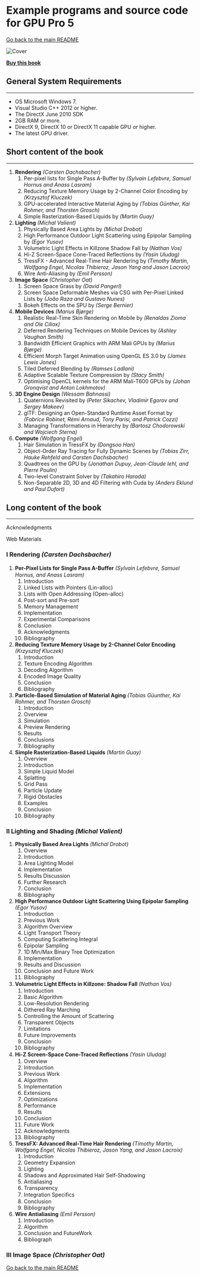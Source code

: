 # Example programs and source code for GPU Pro 5

[Go back to the main README](../README.md)

![Cover](Cover/GPU-Pro-5.png)

[**Buy this book**](https://amzn.to/2Z5HtaX)

## **General System Requirements**

---

- OS Microsoft Windows 7.
- Visual Studio C++ 2012 or higher.
- The DirectX June 2010 SDK
- 2GB RAM or more.
- DirectX 9, DirectX 10 or DirectX 11 capable GPU or higher.
- The latest GPU driver.

## **Short content of the book**

---

1. **Rendering** *(Carsten Dachsbacher)*
   1. Per-pixel lists for Single Pass A-Buffer by *(Sylvain Lefebvre, Samuel Hornus and Anass Lasram)*
   2. Reducing Texture Memory Usage by 2-Channel Color Encoding by *(Krzysztof Kluczek)*
   3. GPU-accelerated Interactive Material Aging by *(Tobias Günther, Kai Rohmer, and Thorsten Grosch)*
   4. Simple Rasterization-Based Liquids by *(Martin Guay)*
2. **Lighting** *(Michal Valient)*
   1. Physically Based Area Lights by *(Michal Drobot)*
   2. High Performance Outdoor Light Scattering using Epipolar Sampling by *(Egor Yusov)*
   3. Volumetric Light Effects in Killzone Shadow Fall by *(Nathan Vos)*
   4. Hi-Z Screen-Space Cone-Traced Reflections by *(Yasin Uludag)*
   5. TressFX - Advanced Real-Time Hair Rendering by *(Timothy Martin, Wolfgang Engel, Nicolas Thibieroz, Jason Yang and Jason Lacroix)*
   6. Wire Anti-Aliasing by *(Emil Persson)*
3. **Image Space** *(Christopher Oat)*
   1. Screen Space Grass by *(David Pangerl)*
   2. Screen Space Deformable Meshes via CSG with Per-Pixel Linked Lists by *(João Raza and Gustavo Nunes)*
   3. Bokeh Effects on the SPU by *(Serge Bernier)*
4. **Mobile Devices** *(Marius Bjørge)*
   1. Realistic Real-Time Skin Rendering on Mobile by *(Renaldas Zioma and Ole Ciliox)*
   2. Deferred Rendering Techniques on Mobile Devices by *(Ashley Vaughan Smith)*
   3. Bandwidth Efficient Graphics with ARM Mali GPUs by *(Marius Bjørge)*
   4. Efficient Morph Target Animation using OpenGL ES 3.0 by *(James Lewis Jones)*
   5. Tiled Deferred Blending by *(Ramses Ladlani)*
   6. Adaptive Scalable Texture Compression by *(Stacy Smith)*
   7. Optimising OpenCL kernels for the ARM Mali-T600 GPUs by *(Johan Gronqvist and Anton Lokhmotov)*
5. **3D Engine Design** *(Wessam Bahnassi)*
   1. Quaternions Revisited by *(Peter Sikachev, Vladimir Egorov and Sergey Makeev)*
   2. glTF: Designing an Open-Standard Runtime Asset Format by *(Fabrice Robinet, Rémi Arnaud, Tony Parisi, and Patrick Cozzi)*
   3. Managing Transformations in Hierarchy by *(Bartosz Chodorowski and Wojciech Sterna)*
6. **Compute** *(Wolfgang Engel)*
   1. Hair Simulation in TressFX by *(Dongsoo Han)*
   2. Object-Order Ray Tracing for Fully Dynamic Scenes by *(Tobias Zirr, Hauke Rehfeld and Carsten Dachsbacher)*
   3. Quadtrees on the GPU by *(Jonathan Dupuy, Jean-Claude Iehl, and Pierre Poulin)*
   4. Two-level Constraint Solver by *(Takahiro Harada)*
   5. Non-Separable 2D, 3D and 4D Filtering with Cuda by *(Anders Eklund and Paul Dufort)*

## **Long content of the book**

---

Acknowledgments

Web Materials

### **I Rendering** ***(Carsten Dachsbacher)***

1. **Per-Pixel Lists for Single Pass A-Buﬀer** *(Sylvain Lefebvre, Samuel Hornus, and Anass Lasram)*
   1. Introduction
   2. Linked Lists with Pointers (Lin-alloc)
   3. Lists with Open Addressing (Open-alloc)
   4. Post-sort and Pre-sort
   5. Memory Management
   6. Implementation
   7. Experimental Comparisons
   8. Conclusion
   9. Acknowledgments
   10. Bibliography
2. **Reducing Texture Memory Usage by 2-Channel Color Encoding** *(Krzysztof Kluczek)*
   1. Introduction
   2. Texture Encoding Algorithm
   3. Decoding Algorithm
   4. Encoded Image Quality
   5. Conclusion
   6. Bibliography
3. **Particle-Based Simulation of Material Aging** *(Tobias Güunther, Kai Rohmer, and Thorsten Grosch)*
   1. Introduction
   2. Overview
   3. Simulation
   4. Preview Rendering
   5. Results
   6. Conclusions
   7. Bibliography
4. **Simple Rasterization-Based Liquids** *(Martin Guay)*
   1. Overview
   2. Introduction
   3. Simple Liquid Model
   4. Splatting
   5. Grid Pass
   6. Particle Update
   7. Rigid Obstacles
   8. Examples
   9. Conclusion
   10. Bibliography

### **II Lighting and Shading** ***(Michal Valient)***

1. **Physically Based Area Lights** *(Michal Drobot)*
   1. Overview
   2. Introduction
   3. Area Lighting Model
   4. Implementation
   5. Results Discussion
   6. Further Research
   7. Conclusion
   8. Bibliography
2. **High Performance Outdoor Light Scattering Using Epipolar Sampling** *(Egor Yusov)*
   1. Introduction
   2. Previous Work
   3. Algorithm Overview
   4. Light Transport Theory
   5. Computing Scattering Integral
   6. Epipolar Sampling
   7. 1D Min/Max Binary Tree Optimization
   8. Implementation
   9. Results and Discussion
   10. Conclusion and Future Work
   11. Bibliography
3. **Volumetric Light Eﬀects in Killzone: Shadow Fall** *(Nathan Vos)*
   1. Introduction
   2. Basic Algorithm
   3. Low-Resolution Rendering
   4. Dithered Ray Marching
   5. Controlling the Amount of Scattering
   6. Transparent Objects
   7. Limitations
   8. Future Improvements
   9. Conclusion
   10. Bibliography
4. **Hi-Z Screen-Space Cone-Traced Reﬂections** *(Yasin Uludag)*
   1. Overview
   2. Introduction
   3. Previous Work
   4. Algorithm
   5. Implementation
   6. Extensions
   7. Optimizations
   8. Performance
   9. Results
   10. Conclusion
   11. Future Work
   12. Acknowledgments
   13. Bibliography
5. **TressFX: Advanced Real-Time Hair Rendering** *(Timothy Martin, Wolfgang Engel, Nicolas Thibieroz, Jason Yang, and Jason Lacroix)*
   1. Introduction
   2. Geometry Expansion
   3. Lighting
   4. Shadows and Approximated Hair Self-Shadowing
   5. Antialiasing
   6. Transparency
   7. Integration Speciﬁcs
   8. Conclusion
   9. Bibliography
6. **Wire Antialiasing** *(Emil Persson)*
   1. Introduction
   2. Algorithm
   3. Conclusion and FutureWork
   4. Bibliograph

### **III Image Space** ***(Christopher Oat)***

[Go back to the main README](../README.md)
